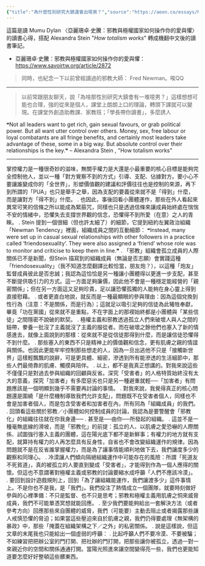 ```yaml
---
{"title":"為什麼性別研究大鎮還會出噁男？","source":"https://aeon.co/essays/how-cult-leaders-brainwash-followers-for-total-control","author":["Alexandra Stein"],"published":null,"created":"2025-05-18T17:56:22.518+08:00","description":"How totalism worksThe brainwashing methods of isolation, engulfment and fear can lead anyone to a cult. I should know – I was in one","tags":["#clippings"],"dg-publish":true,"permalink":"/閱讀/為什麼性別研究大鎮還會出噁男？/","dgPassFrontmatter":true,"updated":"2025-05-18T18:30:26.590+08:00"}
---
```



這篇是讀 Mumu Dylan 〈亞麗珊卓‧史騰：邪教與極權國家如何操作你的愛與懼〉的讀書心得，搭配 Alexandra Stein "*How totalism works*" 轉成機翻中文後的讀書筆記。
- 亞麗珊卓‧史騰：邪教與極權國家如何操作你的愛與懼： https://www.savoirtw.org/article/2872

> 同時，也紀念一下以前曾經讀過的邪教大師： Fred Newman。唉QQ

---



> 以前常跟朋友聊天，說「為啥那性別研究大鎮會有一堆噁男？」這樣想想可能也合理，強的從來是個人，課堂上朗朗上口的理論，轉頭下課就可以變現。在課堂外創造助教課、家教班；「學長帶你讀書」，多麼誘人


❝Not all leaders want to get rich, gain sexual favours, or grab political power. But all want utter control over others. Money, sex, free labour or loyal combatants are all fringe benefits, and certainly most leaders take advantage of these, some in a big way. But absolute control over their relationships is the key.❞
– Alexandra Stein , "How totalism works"

----

掌控權力是一種很奇妙的滋味，無關乎權力是大還是小最重要的核心目標是能夠完全控制他人，並以一種「對方覺察不到的方式」引導、支配、佔據對方。要小心不要讓誰變成你的「全世界」，形塑價值觀的建議和評價往往也是控制的來源，再下到所謂的「PUA」也只是舉手之舉，因為支配的要義從來就不是「得到」什麼，而是讓對方「得不到」什麼。
.
也因此，事後回看小團體運作，那些在外人看起來異常可笑的信條之所以能成為緊箍咒，同樣也只是透過信條來讓成員始終處在惴惴不安的情緒中，恐懼失去支撐世界觀的信念，恐懼得不到所愛（在意）之人的青睞。
.
Stein 提到一個很細（但也許太細了）的細節，它提到紐約左翼政治組織「Newman Tendency」裡面，組織成員之間的互動細節：
❝Instead, many were set up in casual sexual relationships with other followers in a practice called ‘friendosexuality’. They were also assigned a ‘friend’ whose role was to monitor and criticise to keep them in line.❞
.
「邪教」組織會孤立成員的人際關係已不是新聞，但Stein 描寫到的組織成員（無論是否志願）會實踐這種「friendosexuality」（我不知道怎麼翻譯比較恰當，朋友炮？），以這種「炮友」監督成員彼此是否忠誠；我認為這恰恰是另一種讓小團體得以更進一步支配，甚至不斷提供吸引力的方式。這一方面足夠廉價，因此他不會是一種穩定能經營的「親密關係」；但在另一方面這又足夠珍貴，足以讓恐懼孤獨的人能夠在身心靈上得到直接慰藉。
.
或者更直白地說，就反而是一種最顯眼的參與理由：因為這個兌換到性行為（注意：不是關係，而是行為）；這就足以吸引足夠的信徒為此犧牲奉獻，畢竟「功在黨國」從來就不是重點，不在字面上的那褉始終都是小團體與「某些信徒」之間隱密不說破的默契。
.
極權主義和邪教透過孤立人們來破壞人與人之間的鈕帶，豢養一批沒了主義就沒了主義的服從者。而在破壞之餘他們也塞入了新的情感進去，就像上面說到的那樣：從來就不是從信徒那得到什麼，而是讓信徒恐懼得不到什麼。
.
那些塞入的東西不只是精神上的價值觀和信念，更有肌膚之親的情誼與關係。也因此更能牢牢控制那些想走的人，因為一旦出逃他不只是「接觸新世界」這樣輕飄飄的說辭，可是更具體、細密，滲透到所有能滲透的生活細節中，那些人們最倚靠的肌膚、觸摸與陪伴。
.
以上，都不是我真正想講的。對我來說這些不僅僅只是對過去參與組織的回顧與反省。深究「受害者」的人格特質始終沒有太大的意義，探究「加害者」有多麼惡劣也只是另一種避重就輕──「加害者」有問題應該是一個明顯到幾乎不需要再討論的事情。
.
對我來說，我覺得真正的核心問題還是圍繞「是什麼機制導致我們允許支配」，問題既不在受害者個人，同樣也不會是加害者個人，而是包含受害者和加害者在內，所有同為「組織成員」的我們。
.
回頭看這些關於邪教／小團體如何控制成員的討論，我認為是要警醒會「邪教化」的組織往往就在你我身邊──
.
甚至是──由你──所發起的組織。
.
這並不是一種毫無底線的滑坡，而是「邪教化」的前提：孤立的人、以肌膚之愛恐嚇的人際關係、試圖強行塞入主義的團體，這在陽光底下都不是新鮮事；有權力的地方就有支配，就算持有權力的人再怎麼具有反身性，自省也不會改變組織運作的規律。因為問題就不是在反省誰掌握權力，而是為了讓事情能順利地做下去，我們讓度多少的觀察和同理心。
.
冷漠讓人們傾向隔絕組織運作中可能存在的風險：所謂「死道友不死貧道」，真的被孤立的人要直到變成「受害者」，才能得到作為一個人應得的關懷。但這也不意謂著對極權主義或邪教的討論要縮水成呼籲「人們不應該冷漠」。
.
要回到設計遊戲規則上，回到「為了讓組織能運作，我們讓渡多少」這件事情上。不是你也不是我，是「我們」。我們投注了熱情成立一個團隊，就要時刻做好參與的心裡準備：不只是監督、也不只是思考；邪教和極權主義用肌膚之恫來威脅成員，我們不可能單憑冥想就能回應。
.
至少我們要能夠給出一套解決方法（或者參考方向）回應那些來自團體的威脅，我們（可能要）主動去阻止或者揭露那些讓人戒慎恐懼的脅迫；如果當這些壓迫來自於肌膚之親，我們仍得要處理《無架構的暴政》中，那些「掩蓋在組織架構之下／之外」的私密關係。
.
說是這樣說，但這文章的末尾我也只能給出一個虛弱的呼籲：
.
比起呼籲人們不要冷漠、不要被騙；不如練習把把辦公室的門打開、把社辦的門打開，把那些讓你被孤立，透過一對一來親近你的空間和關係通通打開。當陽光照進來讓空間變得亮一些，我們也更能知道要怎麼好好整頓這些髒東西。


